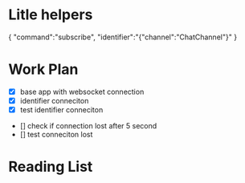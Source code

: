 
# Litle helpers
{
  "command":"subscribe",
  "identifier":"{\"channel\":\"ChatChannel\"}"
}

# Work Plan
- [x] base app with websocket connection
- [x] identifier conneciton
- [x] test identifier conneciton
- [] check if connection lost after 5 second
- [] test conneciton lost

# Reading List
